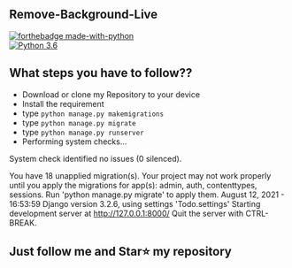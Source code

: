 ## Remove-Background-Live
[![forthebadge made-with-python](http://ForTheBadge.com/images/badges/made-with-python.svg)](https://www.python.org/)  
[![Python 3.6](https://img.shields.io/badge/python-3.6-blue.svg)](https://www.python.org/downloads/release/python-360/) 

## What steps you have to follow??
- Download or clone my Repository to your device
- Install the requirement
- type `python manage.py makemigrations`
- type `python manage.py migrate`
- type `python manage.py runserver`
- Performing system checks...


System check identified no issues (0 silenced).

You have 18 unapplied migration(s). Your project may not work properly until you apply the migrations for app(s): admin, auth, contenttypes, sessions.
Run 'python manage.py migrate' to apply them.
August 12, 2021 - 16:53:59
Django version 3.2.6, using settings 'Todo.settings'
Starting development server at http://127.0.0.1:8000/
Quit the server with CTRL-BREAK.    


## Just follow me and Star⭐ my repository
